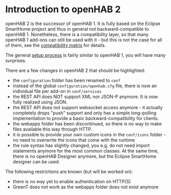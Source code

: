 # Introduction to openHAB 2

openHAB 2 is the successor of openHAB 1. It is fully based on the Eclipse SmartHome project and thus in general not backward-compatible to openHAB 1.
Nonetheless, there is a compatibility layer, so that many openHAB 1 add-ons can still be used with it - but this is not the case for all of them, see the [compatibility matrix](compatibility.md) for details.

The general [setup process](runtime.md) is fairly similar to openHAB 1, you will have many surprises.

There are a few changes in openHAB 2 that should be highlighted:
 - the `configuration` folder has been renamed to `conf`
 - instead of the global `configuration/openhab.cfg` file, there is now an individual file per add-on in `conf/services`
 - the REST API does NOT support XML nor JSON-P anymore. It is now fully realized using JSON.
 - the REST API does not support websocket access anymore - it actually completely drops "push" support and only has a simple long-polling implementation to provide a basic backward-compatibility for clients. 
 - the webapps folder has been discontinued, so there is no way to make files available this way through HTTP.
 - it is possible to provide your own custom icons in the `conf/icons` folder - no need to overwrite the icons that come with the runtime
 - the rule syntax has slightly changed, you e.g. do not need import statements anymore for the most common classes. At the same time, there is no openHAB Designer anymore, but the Eclipse SmartHome designer can be used. 
 
The following restrictions are known (but will be worked on):
  - there is no way yet to enable authentication on HTTP(S)
  - GreenT does not work as the webapps folder does not exist anymore
  